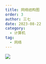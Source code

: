```yaml
---
title: 网络结构图
order: 3
author: 三七
date: 2023-08-22
category:
  - 计算机
tag:
  - 网络
---
```


<!-- more --> 
![](https://i.730307.xyz/202407201952510.avif)